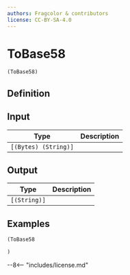 ```yaml
---
authors: Fragcolor & contributors
license: CC-BY-SA-4.0
---
```



# ToBase58

```clojure
(ToBase58)
```


## Definition




## Input

| Type | Description |
|------|-------------|
| `[(Bytes) (String)]` |  |


## Output

| Type | Description |
|------|-------------|
| `[(String)]` |  |


## Examples

```clojure
(ToBase58

)
```


--8<-- "includes/license.md"
